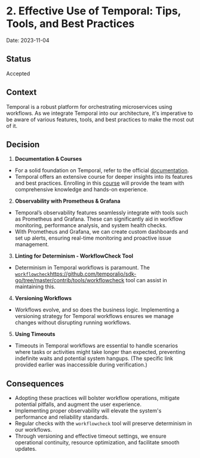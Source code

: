 # 2. Effective Use of Temporal: Tips, Tools, and Best Practices

Date: 2023-11-04

## Status

Accepted

## Context

Temporal is a robust platform for orchestrating microservices using workflows. As we integrate Temporal into our architecture, 
it's imperative to be aware of various features, tools, and best practices to make the most out of it.

## Decision

1. **Documentation & Courses**

  - For a solid foundation on Temporal, refer to the official [documentation](https://docs.temporal.io/).
  - Temporal offers an extensive course for deeper insights into its features and best practices. 
      Enrolling in this [course](https://learn.temporal.io/courses) will provide the team with comprehensive knowledge 
      and hands-on experience.

2. **Observability with Prometheus & Grafana**

  - Temporal’s observability features seamlessly integrate with tools such as Prometheus and Grafana. 
      These can significantly aid in workflow monitoring, performance analysis, and system health checks.
  - With Prometheus and Grafana, we can create custom dashboards and set up alerts, ensuring real-time 
      monitoring and proactive issue management.

3. **Linting for Determinism - WorkflowCheck Tool**
  
  - Determinism in Temporal workflows is paramount. The [`workflowcheck`]()https://github.com/temporalio/sdk-go/tree/master/contrib/tools/workflowcheck tool can assist in maintaining this.

4. **Versioning Workflows**
  
  - Workflows evolve, and so does the business logic. Implementing a versioning strategy for Temporal workflows ensures 
      we manage changes without disrupting running workflows. 

5. **Using Timeouts**
  
  - Timeouts in Temporal workflows are essential to handle scenarios where tasks or activities might take longer than expected, 
      preventing indefinite waits and potential system hangups. (The specific link provided earlier was inaccessible during verification.)


## Consequences

- Adopting these practices will bolster workflow operations, mitigate potential pitfalls, and augment the user experience.
- Implementing proper observability will elevate the system's performance and reliability standards.
- Regular checks with the `workflowcheck` tool will preserve determinism in our workflows.
- Through versioning and effective timeout settings, we ensure operational continuity, resource optimization, and facilitate smooth updates.


